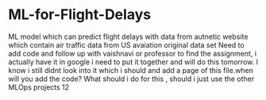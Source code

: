 # ML-for-Flight-Delays
ML model which can predict flight delays with data from autnetic website which contain air traffic data from US avaiation original data set
Need to add code and follow up with vaishnavi or professor to find the assignment, i actually have it in google i need to put it together and will do this tomorrow. I know i still didnt look into it which i should and add a page of this file.when will you add the code?
What should i do for this , should i just use the other MLOps projects  12
